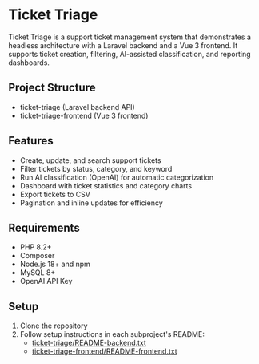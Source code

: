 # Ticket Triage

Ticket Triage is a support ticket management system that demonstrates a headless architecture with a Laravel backend and a Vue 3 frontend. It supports ticket creation, filtering, AI-assisted classification, and reporting dashboards.

## Project Structure

- ticket-triage (Laravel backend API)
- ticket-triage-frontend (Vue 3 frontend)

## Features

- Create, update, and search support tickets
- Filter tickets by status, category, and keyword
- Run AI classification (OpenAI) for automatic categorization
- Dashboard with ticket statistics and category charts
- Export tickets to CSV
- Pagination and inline updates for efficiency

## Requirements

- PHP 8.2+
- Composer
- Node.js 18+ and npm
- MySQL 8+ 
- OpenAI API Key

## Setup

1. Clone the repository
2. Follow setup instructions in each subproject's README:
   - [ticket-triage/README-backend.txt](ticket-triage/README.md) 
   - [ticket-triage-frontend/README-frontend.txt](ticket-triage-frontend/README.md)
   


